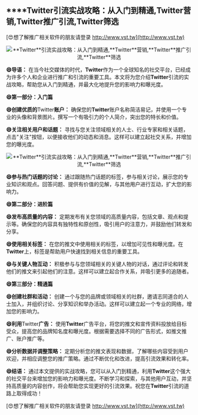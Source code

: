 ## ****Twitter**引流实战攻略：从入门到精通,**Twitter**营销,**Twitter**推广引流,**Twitter**筛选**

[😍想了解推广相关软件的朋友请登录 http://www.vst.tw](http://www.vst.tw)

 <center><img src="https://vst.tw/MP4/tuiguang/png/5.png" alt="**Twitter**引流实战攻略：从入门到精通,**Twitter**营销,**Twitter**推广引流,**Twitter**筛选"></center>

**😄导语：**
在当今社交媒体的时代，**Twitter**作为一个全球知名的社交平台，已经成为许多个人和企业进行推广和引流的重要工具。本文将为您介绍**Twitter**引流的实战攻略，帮助您从入门到精通，并最大化地提升您的影响力和曝光度。

**😄第一部分：入门篇**

**😄创建优质的**Twitter**账户：**
确保您的**Twitter**账户名称简洁易记，并使用一个专业的头像和背景图片。撰写一个有吸引力的个人简介，突出您的特长和价值。

**😄关注相关用户和话题：**
寻找与您关注领域相关的人士、行业专家和相关话题，点击"关注"按钮，以便接收他们的动态和消息。这样可以建立起社交关系，并增加您的曝光度。

 <center><img src="https://vst.tw/MP4/tuiguang/png/1.png" alt="**Twitter**引流实战攻略：从入门到精通,**Twitter**营销,**Twitter**推广引流,**Twitter**筛选"></center>

**😄参与热门话题的讨论：**
通过跟随热门话题的标签，参与相关讨论，展示您的专业知识和观点。回答问题、提供有价值的见解，与其他用户进行互动，扩大您的影响力。

**😄第二部分：进阶篇**

**😄发布高质量的内容：**
定期发布有关您领域的高质量内容，包括文章、观点和提示等。确保您的内容具有独特性和原创性，吸引用户的注意力，并鼓励他们转发和分享。

**😄使用相关标签：**
在您的推文中使用相关的标签，以增加可见性和曝光度。在**Twitter**上，标签是帮助用户快速找到相关信息的重要工具。

**😄与关键人物互动：**
积极参与与您领域相关的关键人物的对话，通过评论和转发他们的推文来引起他们的注意。这样可以建立起合作关系，并吸引更多的追随者。

**😄第三部分：精通篇**

**😄创建社群和活动：**
创建一个与您的品牌或领域相关的社群，邀请志同道合的人士加入，并组织讨论、分享知识和举办活动。这样可以建立起一个专业的网络，增加您的影响力。

**😄利用**Twitter**广告：**
使用**Twitter**广告平台，将您的推文和宣传资料投放给目标受众，提高您的品牌知名度和曝光度。根据需要选择不同的广告形式，如推文推广、账户推广等。

**😄分析数据并调整策略：**
定期分析您的推文表现和数据，了解哪些内容受到用户欢迎，并相应调整您的推广策略。通过不断优化和改进，提高引流效果和转化率。

**😄结语：**
通过本文提供的实战攻略，您可以从入门到精通，利用**Twitter**这个强大的社交平台来增加您的影响力和曝光度。不断学习和探索，与其他用户互动，并坚持高质量的内容创作，将会帮助您实现更好的引流效果。祝您在**Twitter**引流的道路上取得成功！

[😍想了解推广相关软件的朋友请登录 http://www.vst.tw](http://www.vst.tw)



